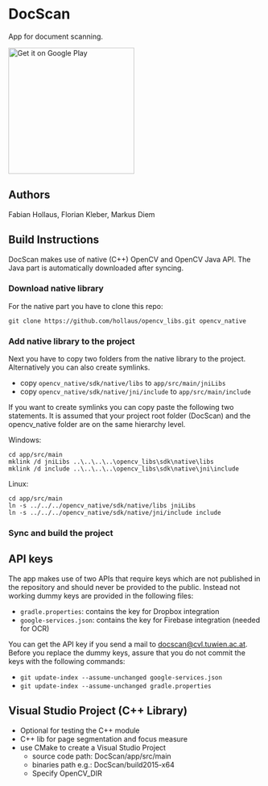 # DocScan
App for document scanning.

<a href='https://play.google.com/store/apps/details?id=at.ac.tuwien.caa.docscan&pcampaignid=MKT-Other-global-all-co-prtnr-py-PartBadge-Mar2515-1'><img alt='Get it on Google Play' src='https://play.google.com/intl/en_us/badges/images/generic/en_badge_web_generic.png' width="250px"/></a>

## Authors
Fabian Hollaus,
Florian Kleber,
Markus Diem

## Build Instructions
DocScan makes use of native (C++) OpenCV and OpenCV Java API. The Java part is automatically downloaded after syncing.
### Download native library
For the native part you have to clone this repo:

```shell
git clone https://github.com/hollaus/opencv_libs.git opencv_native
```
### Add native library to the project
Next you have to copy two folders from the native library to the project. Alternatively you can also create symlinks.
- copy `opencv_native/sdk/native/libs` to `app/src/main/jniLibs`
- copy `opencv_native/sdk/native/jni/include` to `app/src/main/include`

If you want to create symlinks you can copy paste the following two statements. It is assumed that your project root folder (DocScan) and the opencv_native folder are on the same hierarchy level.

Windows:

```shell
cd app/src/main
mklink /d jniLibs ..\..\..\..\opencv_libs\sdk\native\libs
mklink /d include ..\..\..\..\opencv_libs\sdk\native\jni\include
```

Linux:
```shell
cd app/src/main
ln -s ../../../opencv_native/sdk/native/libs jniLibs
ln -s ../../../opencv_native/sdk/native/jni/include include
```


### Sync and build the project

## API keys
The app makes use of two APIs that require keys which are not published in the repository and should never be provided to the public. Instead not working dummy keys are provided in the following files:
- `gradle.properties`: contains the key for Dropbox integration
- `google-services.json`: contains the key for Firebase integration (needed for OCR)

You can get the API key if you send a mail to docscan@cvl.tuwien.ac.at. Before you replace the dummy keys, assure that you do not commit the keys with the following commands:
- `git update-index --assume-unchanged google-services.json`
- `git update-index --assume-unchanged gradle.properties`

## Visual Studio Project (C++ Library)
- Optional for testing the C++ module
- C++ lib for page segmentation and focus measure
- use CMake to create a Visual Studio Project
  - source code path: DocScan/app/src/main
  - binaries path e.g.: DocScan/build2015-x64
  - Specify OpenCV_DIR
